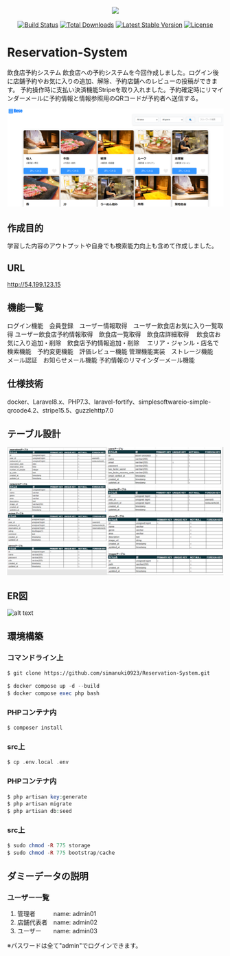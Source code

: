 <p align="center"><a href="https://laravel.com" target="_blank"><img src="https://raw.githubusercontent.com/laravel/art/master/logo-lockup/5%20SVG/2%20CMYK/1%20Full%20Color/laravel-logolockup-cmyk-red.svg" width="400"></a></p>

<p align="center">
<a href="https://travis-ci.org/laravel/framework"><img src="https://travis-ci.org/laravel/framework.svg" alt="Build Status"></a>
<a href="https://packagist.org/packages/laravel/framework"><img src="https://img.shields.io/packagist/dt/laravel/framework" alt="Total Downloads"></a>
<a href="https://packagist.org/packages/laravel/framework"><img src="https://img.shields.io/packagist/v/laravel/framework" alt="Latest Stable Version"></a>
<a href="https://packagist.org/packages/laravel/framework"><img src="https://img.shields.io/packagist/l/laravel/framework" alt="License"></a>
</p>

# Reservation-System
 飲食店予約システム
 飲食店への予約システムを今回作成しました。ログイン後に店舗予約やお気に入りの追加、解除、予約店舗へのレビューの投稿ができます。
予約操作時に支払い決済機能Stripeを取り入れました。予約確定時にリマインダーメールに予約情報と情報参照用のQRコードが予約者へ送信する。

![alt text](img/店舗予約システム.png)


 ## 作成目的
 学習した内容のアウトプットや自身でも検索能力向上も含めて作成しました。

 ## URL
 http://54.199.123.15
 
 ## 機能一覧　
 ログイン機能　会員登録　ユーザー情報取得　ユーザー飲食店お気に入り一覧取得
 ユーザー飲食店予約情報取得　飲食店一覧取得　飲食店詳細取得　
 飲食店お気に入り追加・削除　飲食店予約情報追加・削除　
 エリア・ジャンル・店名で検索機能　予約変更機能　評価レビュー機能
 管理機能実装　ストレージ機能　メール認証　お知らせメール機能
 予約情報のリマインダーメール機能　
 
 ## 仕様技術
 docker、Laravel8.x、PHP7.3、laravel-fortify、simplesoftwareio-simple-qrcode4.2、stripe15.5、guzzlehttp7.0
 
 ## テーブル設計
![alt text](img/テーブル.png)

 ## ER図
 ![alt text](img/ER図.png)

 ## 環境構築
 ### コマンドライン上
 ```
 $ git clone https://github.com/simanuki0923/Reservation-System.git
 ```

 ```php
 $ docker compose up -d --build
 $ docker compose exec php bash
 ```

 ### PHPコンテナ内
 ```php
 $ composer install
 ```

 ### src上
 ```php
 $ cp .env.local .env
 ```

 ### PHPコンテナ内
```php
$ php artisan key:generate
$ php artisan migrate
$ php artisan db:seed
```

### src上
```php
$ sudo chmod -R 775 storage
$ sudo chmod -R 775 bootstrap/cache
```

## ダミーデータの説明
### ユーザー一覧
1. 管理者　　　name: admin01
2. 店舗代表者　name: admin02　
3. ユーザー　　name: admin03 

※パスワードは全て"admin"でログインできます。

